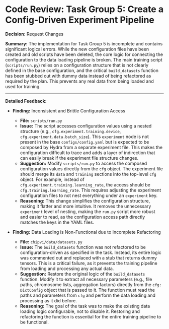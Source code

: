 # Code Review: Task Group 5: Create a Config-Driven Experiment Pipeline

**Decision:** Request Changes

**Summary:**
The implementation for Task Group 5 is incomplete and contains significant logical errors. While the new configuration files have been created and old scripts have been deleted, the core logic for connecting the configuration to the data loading pipeline is broken. The main training script (`scripts/run.py`) relies on a configuration structure that is not clearly defined in the base configuration, and the critical `build_datasets` function has been stubbed out with dummy data instead of being refactored as required by the plan. This prevents any real data from being loaded and used for training.

---

**Detailed Feedback:**
*   **Finding:** Inconsistent and Brittle Configuration Access
    *   **File:** `scripts/run.py`
    *   **Issue:** The script accesses configuration values using a nested structure (e.g., `cfg.experiment.training.device`, `cfg.experiment.data.batch_size`). This `experiment` node is not present in the base `configs/config.yaml` but is expected to be composed by Hydra from a separate experiment file. This makes the configuration difficult to trace and adds a layer of indirection that can easily break if the experiment file structure changes.
    *   **Suggestion:** Modify `scripts/run.py` to access the composed configuration values directly from the `cfg` object. The experiment file should merge its `data` and `training` sections into the top-level `cfg` object. For example, instead of `cfg.experiment.training.learning_rate`, the access should be `cfg.training.learning_rate`. This requires adjusting the experiment configuration files to not nest everything under an `experiment` key.
    *   **Reasoning:** This change simplifies the configuration structure, making it flatter and more intuitive. It removes the unnecessary `experiment` level of nesting, making the `run.py` script more robust and easier to read, as the configuration access path directly matches the keys in the YAML files.

*   **Finding:** Data Loading is Non-Functional due to Incomplete Refactoring
    *   **File:** `chipvi/data/datasets.py`
    *   **Issue:** The `build_datasets` function was not refactored to be configuration-driven as specified in the task. Instead, its entire logic was commented out and replaced with a stub that returns dummy tensors. This is a critical failure, as it prevents the training pipeline from loading and processing any actual data.
    *   **Suggestion:** Restore the original logic of the `build_datasets` function. Modify it to extract all necessary parameters (e.g., file paths, chromosome lists, aggregation factors) directly from the `cfg: DictConfig` object that is passed to it. The function must read the paths and parameters from `cfg` and perform the data loading and processing as it did before.
    *   **Reasoning:** The goal of the task was to make the existing data loading logic configurable, not to disable it. Restoring and refactoring the function is essential for the entire training pipeline to be functional.
